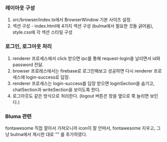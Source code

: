 ### 레이아웃 구성

1. src/browser/index.ts에서 BrowserWindow 기본 사이즈 설정.
1. 섹션 구성 - index.html에 4가지 섹션 구성 (bulma에서 필요한 것들 긁어옴), style.css에 각 섹션 스타일 구성

### 로그인, 로그아웃 처리

1. renderer 프로세스에서 click 받으면 ipc를 통해 request-login을 날리면서 id와 password 전달.
1. browser 프로레스에서는 firebase로 로그인해보고 성공하면 다시 renderer 프로세스에 login-success로 답장.
1. renderer 프로세스는 login-success를 답장 받으면 loginSection을 숨기고, chatSection과 writeSection을 보이도록 한다.
1. 로그아웃도 같은 방식으로 처리한다. (logout 버튼은 창을 옆으로 쭉 늘리면 보인다.)

### Bluma 관련

fontawesome 직접 깔아서 가져오니까 icon이 잘 안떠서, fontawesome 지우고, 그냥 bulma에서 제시한 대로 "<script defer src="https://use.fontawesome.com/releases/v5.3.1/js/all.js"></script>" 를 추가하였다.

